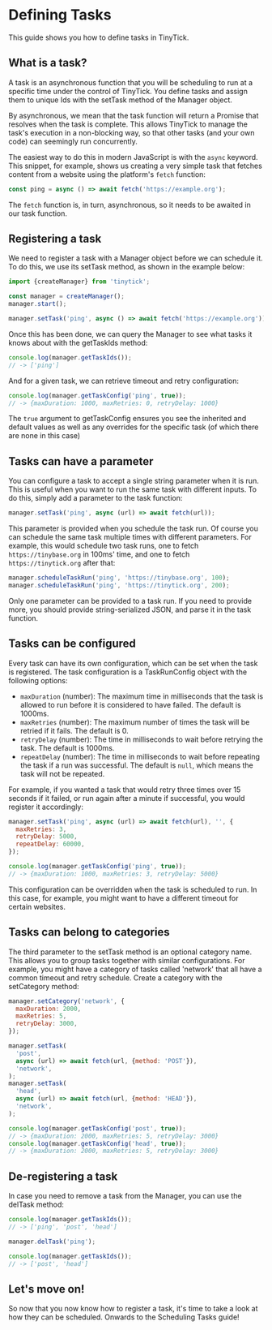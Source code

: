 # Defining Tasks

This guide shows you how to define tasks in TinyTick.

## What is a task?

A task is an asynchronous function that you will be scheduling to run at a specific time under the control of TinyTick. You define tasks and assign them
to unique Ids with the setTask method of the Manager object.

By asynchronous, we mean that the task function will return a Promise that
resolves when the task is complete. This allows TinyTick to manage the task's
execution in a non-blocking way, so that other tasks (and your own code) can
seemingly run concurrently.

The easiest way to do this in modern JavaScript is with the `async` keyword.
This snippet, for example, shows us creating a very simple task that fetches
content from a website using the platform's `fetch` function:

```js
const ping = async () => await fetch('https://example.org');
```

The `fetch` function is, in turn, asynchronous, so it needs to be awaited in our
task function.

## Registering a task

We need to register a task with a Manager object before we can schedule it. To
do this, we use its setTask method, as shown in the example below:

```js
import {createManager} from 'tinytick';

const manager = createManager();
manager.start();

manager.setTask('ping', async () => await fetch('https://example.org'));
```

Once this has been done, we can query the Manager to see what tasks it knows
about with the getTaskIds method:

```js
console.log(manager.getTaskIds());
// -> ['ping']
```

And for a given task, we can retrieve timeout and retry configuration:

```js
console.log(manager.getTaskConfig('ping', true));
// -> {maxDuration: 1000, maxRetries: 0, retryDelay: 1000}
```

The `true` argument to getTaskConfig ensures you see the inherited and default
values as well as any overrides for the specific task (of which there are none
in this case)

## Tasks can have a parameter

You can configure a task to accept a single string parameter when it is run.
This is useful when you want to run the same task with different inputs. To do
this, simply add a parameter to the task function:

```js
manager.setTask('ping', async (url) => await fetch(url));
```

This parameter is provided when you schedule the task run. Of course you can
schedule the same task multiple times with different parameters. For example,
this would schedule two task runs, one to fetch `https://tinybase.org` in 100ms'
time, and one to fetch `https://tinytick.org` after that:

```js
manager.scheduleTaskRun('ping', 'https://tinybase.org', 100);
manager.scheduleTaskRun('ping', 'https://tinytick.org', 200);
```

Only one parameter can be provided to a task run. If you need to provide more,
you should provide string-serialized JSON, and parse it in the task function.

## Tasks can be configured

Every task can have its own configuration, which can be set when the task is
registered. The task configuration is a TaskRunConfig object with the following
options:

- `maxDuration` (number): The maximum time in milliseconds that the task is
  allowed to run before it is considered to have failed. The default is 1000ms.
- `maxRetries` (number): The maximum number of times the task will be retried
  if it fails. The default is 0.
- `retryDelay` (number): The time in milliseconds to wait before retrying the
  task. The default is 1000ms.
- `repeatDelay` (number): The time in milliseconds to wait before repeating the
  task if a run was successful. The default is `null`, which means the task will
  not be repeated.

For example, if you wanted a task that would retry three times over 15 seconds
if it failed, or run again after a minute if successful, you would register it
accordingly:

```js
manager.setTask('ping', async (url) => await fetch(url), '', {
  maxRetries: 3,
  retryDelay: 5000,
  repeatDelay: 60000,
});

console.log(manager.getTaskConfig('ping', true));
// -> {maxDuration: 1000, maxRetries: 3, retryDelay: 5000}
```

This configuration can be overridden when the task is scheduled to run. In this
case, for example, you might want to have a different timeout for certain
websites.

## Tasks can belong to categories

The third parameter to the setTask method is an optional category name. This
allows you to group tasks together with similar configurations. For example,
you might have a category of tasks called 'network' that all have a common
timeout and retry schedule. Create a category with the setCategory method:

```js
manager.setCategory('network', {
  maxDuration: 2000,
  maxRetries: 5,
  retryDelay: 3000,
});

manager.setTask(
  'post',
  async (url) => await fetch(url, {method: 'POST'}),
  'network',
);
manager.setTask(
  'head',
  async (url) => await fetch(url, {method: 'HEAD'}),
  'network',
);

console.log(manager.getTaskConfig('post', true));
// -> {maxDuration: 2000, maxRetries: 5, retryDelay: 3000}
console.log(manager.getTaskConfig('head', true));
// -> {maxDuration: 2000, maxRetries: 5, retryDelay: 3000}
```

## De-registering a task

In case you need to remove a task from the Manager, you can use the delTask
method:

```js
console.log(manager.getTaskIds());
// -> ['ping', 'post', 'head']

manager.delTask('ping');

console.log(manager.getTaskIds());
// -> ['post', 'head']
```

## Let's move on!

So now that you now know how to register a task, it's time to take a look at how
they can be scheduled. Onwards to the Scheduling Tasks guide!
